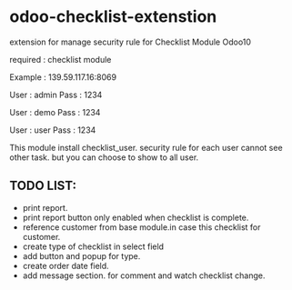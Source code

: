 # odoo-checklist-extenstion

extension for manage security rule for Checklist Module Odoo10

required : checklist module

Example : 139.59.117.16:8069

User : admin
Pass : 1234

User : demo
Pass : 1234

User : user
Pass : 1234


This module install checklist_user. security rule for each user cannot see other task. but you can choose to show to all user.

## TODO LIST:
* print report.
* print report button only enabled when checklist is complete.
* reference customer from base module.in case this checklist for customer.
* create type of checklist in select field 
* add button and popup for type.
* create order date field.
* add message section. for comment and watch checklist change.

